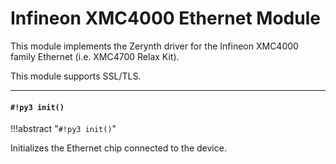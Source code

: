 # Infineon XMC4000 Ethernet Module

This module implements the Zerynth driver for the Infineon XMC4000 family Ethernet (i.e. XMC4700 Relax Kit).

This module supports SSL/TLS.


---
#### `#!py3 init()`

!!!abstract "`#!py3 init()`"

Initializes the Ethernet chip connected to the device.
